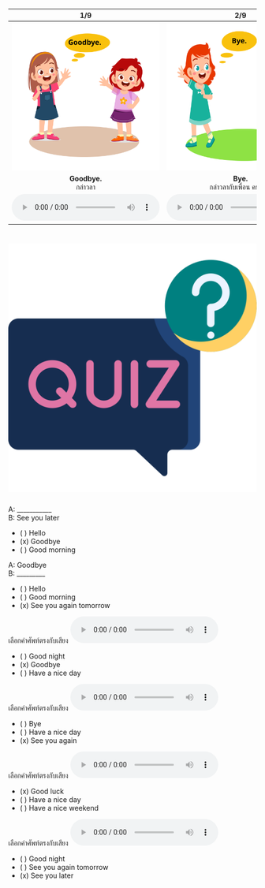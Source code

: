<div class="carrousel">


|1/9|2/9|3/9|4/9|5/9|6/9|7/9|8/9|9/9|
| :----: | :----: | :----: | :----: | :----: | :----: | :----: | :----: | :----: |
|![](/media/img/leave&#x20;talking__Goodbye.svg)|![](/media/img/leave&#x20;talking__Bye.svg)|![](/media/img/leave&#x20;talking__Good&#x20;night.svg)|![](/media/img/leave&#x20;talking__Have&#x20;a&#x20;nice&#x20;day.svg)|![](/media/img/leave&#x20;talking__See&#x20;you&#x20;again&#x20;tomorrow.svg)|![](/media/img/leave&#x20;talking__Good&#x20;luck.svg)|![](/media/img/leave&#x20;talking__See&#x20;you&#x20;again.svg)|![](/media/img/leave&#x20;talking__See&#x20;you&#x20;later.svg)|![](/media/img/leave&#x20;talking__Have&#x20;a&#x20;nice&#x20;weekend.svg)|
|**Goodbye.**<br>กล่าวลา|**Bye.**<br>กล่าวลากับเพื่อน คนสนิท|**Good night.**<br>กล่าวลาก่อนเข้านอน|**Have a nice day.**<br>ขอให้มีวันที่ดี|**See you again tomorrow.**<br>เจอกันพรุ่งนี้|**Good luck.**<br> โชคดี|**See you again.**<br>แล้วเจอกันใหม่|**See you later.**<br>แล้วเจอกันใหม่|**Have a nice weekend.**<br> ขอให้มีช่วงสุดสัปดาห์ที่ดี|
|![](/media/audio/Goodbye.mp3)|![](/media/audio/Bye.mp3)|![](/media/audio/Good&#x20;night.mp3)|![](/media/audio/Have&#x20;a&#x20;nice&#x20;day.mp3)|![](/media/audio/See&#x20;you&#x20;again&#x20;tomorrow.mp3)|![](/media/audio/Good&#x20;luck.mp3)|![](/media/audio/See&#x20;you&#x20;again.mp3)|![](/media/audio/See&#x20;you&#x20;later.mp3)|![](/media/audio/Have&#x20;a&#x20;nice&#x20;weekend.mp3)|

</div>



# ![icon](/media/icons/quiz.svg) 

A: ___________  
B: See you later
 - ( ) Hello
 - (x) Goodbye
 - ( ) Good morning


A: Goodbye  
B: _________
 - ( ) Hello
 - ( ) Good morning
 - (x) See you again tomorrow


เลือกคำศัพท์ตรงกับเสียง ![](/media/audio/Goodbye.mp3) 
 - ( ) Good night
 - (x) Goodbye
 - ( ) Have a nice day


เลือกคำศัพท์ตรงกับเสียง ![](/media/audio/See&#x20;you&#x20;again.mp3) 
 - ( ) Bye
 - ( ) Have a nice day
 - (x) See you again


เลือกคำศัพท์ตรงกับเสียง ![](/media/audio/Good&#x20;luck.mp3) 
 - (x) Good luck
 - ( ) Have a nice day
 - ( ) Have a nice weekend


เลือกคำศัพท์ตรงกับเสียง ![](/media/audio/See&#x20;you&#x20;later.mp3) 
 - ( ) Good night
 - ( ) See you again tomorrow
 - (x) See you later


